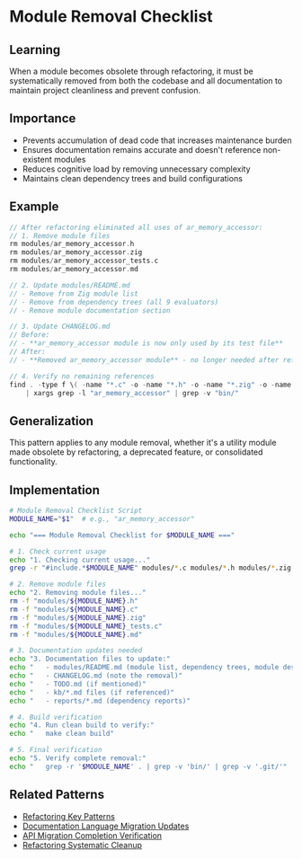 # Module Removal Checklist

## Learning
When a module becomes obsolete through refactoring, it must be systematically removed from both the codebase and all documentation to maintain project cleanliness and prevent confusion.

## Importance
- Prevents accumulation of dead code that increases maintenance burden
- Ensures documentation remains accurate and doesn't reference non-existent modules
- Reduces cognitive load by removing unnecessary complexity
- Maintains clean dependency trees and build configurations

## Example
```c
// After refactoring eliminated all uses of ar_memory_accessor:
// 1. Remove module files
rm modules/ar_memory_accessor.h
rm modules/ar_memory_accessor.zig
rm modules/ar_memory_accessor_tests.c
rm modules/ar_memory_accessor.md

// 2. Update modules/README.md
// - Remove from Zig module list
// - Remove from dependency trees (all 9 evaluators)
// - Remove module documentation section

// 3. Update CHANGELOG.md
// Before:
// - **ar_memory_accessor module is now only used by its test file**
// After:
// - **Removed ar_memory_accessor module** - no longer needed after refactoring

// 4. Verify no remaining references
find . -type f \( -name "*.c" -o -name "*.h" -o -name "*.zig" -o -name "*.md" \) \
    | xargs grep -l "ar_memory_accessor" | grep -v "bin/"
```

## Generalization
This pattern applies to any module removal, whether it's a utility module made obsolete by refactoring, a deprecated feature, or consolidated functionality.

## Implementation
```bash
# Module Removal Checklist Script
MODULE_NAME="$1"  # e.g., "ar_memory_accessor"

echo "=== Module Removal Checklist for $MODULE_NAME ==="

# 1. Check current usage
echo "1. Checking current usage..."
grep -r "#include.*$MODULE_NAME" modules/*.c modules/*.h modules/*.zig | grep -v "${MODULE_NAME}_tests.c"

# 2. Remove module files
echo "2. Removing module files..."
rm -f "modules/${MODULE_NAME}.h"
rm -f "modules/${MODULE_NAME}.c"
rm -f "modules/${MODULE_NAME}.zig"
rm -f "modules/${MODULE_NAME}_tests.c"
rm -f "modules/${MODULE_NAME}.md"

# 3. Documentation updates needed
echo "3. Documentation files to update:"
echo "   - modules/README.md (module list, dependency trees, module description)"
echo "   - CHANGELOG.md (note the removal)"
echo "   - TODO.md (if mentioned)"
echo "   - kb/*.md files (if referenced)"
echo "   - reports/*.md (dependency reports)"

# 4. Build verification
echo "4. Run clean build to verify:"
echo "   make clean build"

# 5. Final verification
echo "5. Verify complete removal:"
echo "   grep -r '$MODULE_NAME' . | grep -v 'bin/' | grep -v '.git/'"
```

## Related Patterns
- [Refactoring Key Patterns](refactoring-key-patterns.md)
- [Documentation Language Migration Updates](documentation-language-migration-updates.md)
- [API Migration Completion Verification](api-migration-completion-verification.md)
- [Refactoring Systematic Cleanup](refactoring-systematic-cleanup.md)
